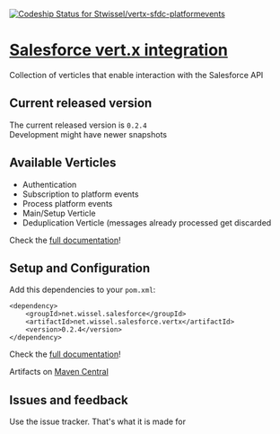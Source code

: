 [ ![Codeship Status for Stwissel/vertx-sfdc-platformevents](https://app.codeship.com/projects/65890500-b1cd-0135-81e1-7645507f84f6/status?branch=master)](https://app.codeship.com/projects/257955)

# [Salesforce vert.x integration](https://stwissel.github.io/vertx-sfdc-platformevents)

Collection of verticles that enable interaction with the Salesforce API

## Current released version

The current released version is `0.2.4`<br />
Development might have newer snapshots

## Available Verticles

- Authentication
- Subscription to platform events
- Process platform events
- Main/Setup Verticle
- Deduplication Verticle (messages already processed get discarded

Check the [full documentation](https://stwissel.github.io/vertx-sfdc-platformevents)!

## Setup and Configuration

Add this dependencies to your `pom.xml`:

```
<dependency>
	<groupId>net.wissel.salesforce</groupId>
	<artifactId>net.wissel.salesforce.vertx</artifactId>
	<version>0.2.4</version>
</dependency>
```
Check the [full documentation](https://stwissel.github.io/vertx-sfdc-platformevents)!

Artifacts on [Maven Central](https://search.maven.org/#search%7Cga%7C1%7Ca%3A%22net.wissel.salesforce.vertx%22)

## Issues and feedback

Use the issue tracker. That's what it is made for
